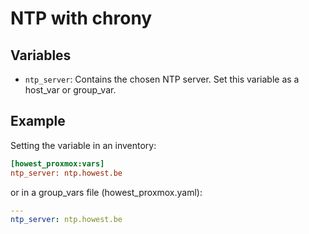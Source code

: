 # NTP with chrony

## Variables

* `ntp_server`: Contains the chosen NTP server. Set this variable as a host\_var or group\_var.

## Example

Setting the variable in an inventory:

```ini
[howest_proxmox:vars]
ntp_server: ntp.howest.be
```

or in a group\_vars file (howest\_proxmox.yaml):

```YAML
---
ntp_server: ntp.howest.be
```
